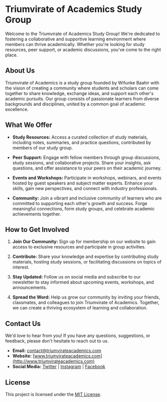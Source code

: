 # Triumvirate of Academics Study Group

Welcome to the Triumvirate of Academics Study Group! We're dedicated to fostering a collaborative and supportive learning environment where members can thrive academically. Whether you're looking for study resources, peer support, or academic discussions, you've come to the right place.

## About Us

Triumvirate of Academics is a study group founded by Wifunke Baahir with the vision of creating a community where students and scholars can come together to share knowledge, exchange ideas, and support each other's academic pursuits. Our group consists of passionate learners from diverse backgrounds and disciplines, united by a common goal of academic excellence.

## What We Offer

- **Study Resources:** Access a curated collection of study materials, including notes, summaries, and practice questions, contributed by members of our study group.
  
- **Peer Support:** Engage with fellow members through group discussions, study sessions, and collaborative projects. Share your insights, ask questions, and offer assistance to your peers on their academic journey.
  
- **Events and Workshops:** Participate in workshops, webinars, and events hosted by guest speakers and subject matter experts. Enhance your skills, gain new perspectives, and connect with industry professionals.

- **Community:** Join a vibrant and inclusive community of learners who are committed to supporting each other's growth and success. Forge meaningful connections, form study groups, and celebrate academic achievements together.

## How to Get Involved

1. **Join Our Community:** Sign up for membership on our website to gain access to exclusive resources and participate in group activities.
   
2. **Contribute:** Share your knowledge and expertise by contributing study materials, hosting study sessions, or facilitating discussions on topics of interest.
   
3. **Stay Updated:** Follow us on social media and subscribe to our newsletter to stay informed about upcoming events, workshops, and announcements.
   
4. **Spread the Word:** Help us grow our community by inviting your friends, classmates, and colleagues to join Triumvirate of Academics. Together, we can create a thriving ecosystem of learning and collaboration.

## Contact Us

We'd love to hear from you! If you have any questions, suggestions, or feedback, please don't hesitate to reach out to us.

- **Email:** [contact@triumvirateacademics.com](mailto:contact@triumvirateacademics.com)
- **Website:** [www.triumvirateacademics.com](http://www.triumvirateacademics.com)
- **Social Media:** [Twitter](https://twitter.com/triumv_academia) | [Instagram](https://www.instagram.com/triumvirateacademics) | [Facebook](https://www.facebook.com/triumvirateacademics)

## License

This project is licensed under the [MIT License](LICENSE).

